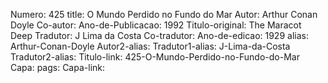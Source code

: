 Numero: 425
title: O Mundo Perdido no Fundo do Mar
Autor: Arthur Conan Doyle
Co-autor: 
Ano-de-Publicacao: 1992
Titulo-original: The Maracot Deep
Tradutor: J Lima da Costa
Co-tradutor: 
Ano-de-edicao: 1929
alias: Arthur-Conan-Doyle
Autor2-alias: 
Tradutor1-alias: J-Lima-da-Costa
Tradutor2-alias: 
Titulo-link: 425-O-Mundo-Perdido-no-Fundo-do-Mar
Capa: 
pags: 
Capa-link: 